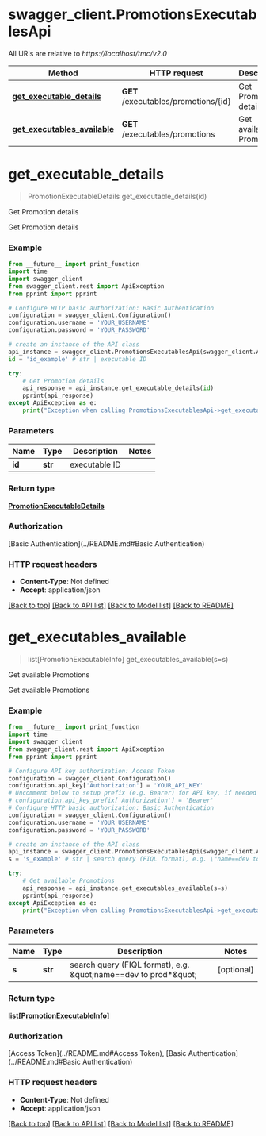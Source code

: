 # swagger_client.PromotionsExecutablesApi

All URIs are relative to *https://localhost/tmc/v2.0*

Method | HTTP request | Description
------------- | ------------- | -------------
[**get_executable_details**](PromotionsExecutablesApi.md#get_executable_details) | **GET** /executables/promotions/{id} | Get Promotion details
[**get_executables_available**](PromotionsExecutablesApi.md#get_executables_available) | **GET** /executables/promotions | Get available Promotions


# **get_executable_details**
> PromotionExecutableDetails get_executable_details(id)

Get Promotion details

Get Promotion details

### Example
```python
from __future__ import print_function
import time
import swagger_client
from swagger_client.rest import ApiException
from pprint import pprint

# Configure HTTP basic authorization: Basic Authentication
configuration = swagger_client.Configuration()
configuration.username = 'YOUR_USERNAME'
configuration.password = 'YOUR_PASSWORD'

# create an instance of the API class
api_instance = swagger_client.PromotionsExecutablesApi(swagger_client.ApiClient(configuration))
id = 'id_example' # str | executable ID

try:
    # Get Promotion details
    api_response = api_instance.get_executable_details(id)
    pprint(api_response)
except ApiException as e:
    print("Exception when calling PromotionsExecutablesApi->get_executable_details: %s\n" % e)
```

### Parameters

Name | Type | Description  | Notes
------------- | ------------- | ------------- | -------------
 **id** | **str**| executable ID | 

### Return type

[**PromotionExecutableDetails**](PromotionExecutableDetails.md)

### Authorization

[Basic Authentication](../README.md#Basic Authentication)

### HTTP request headers

 - **Content-Type**: Not defined
 - **Accept**: application/json

[[Back to top]](#) [[Back to API list]](../README.md#documentation-for-api-endpoints) [[Back to Model list]](../README.md#documentation-for-models) [[Back to README]](../README.md)

# **get_executables_available**
> list[PromotionExecutableInfo] get_executables_available(s=s)

Get available Promotions

Get available Promotions

### Example
```python
from __future__ import print_function
import time
import swagger_client
from swagger_client.rest import ApiException
from pprint import pprint

# Configure API key authorization: Access Token
configuration = swagger_client.Configuration()
configuration.api_key['Authorization'] = 'YOUR_API_KEY'
# Uncomment below to setup prefix (e.g. Bearer) for API key, if needed
# configuration.api_key_prefix['Authorization'] = 'Bearer'
# Configure HTTP basic authorization: Basic Authentication
configuration = swagger_client.Configuration()
configuration.username = 'YOUR_USERNAME'
configuration.password = 'YOUR_PASSWORD'

# create an instance of the API class
api_instance = swagger_client.PromotionsExecutablesApi(swagger_client.ApiClient(configuration))
s = 's_example' # str | search query (FIQL format), e.g. \"name==dev to prod*\" (optional)

try:
    # Get available Promotions
    api_response = api_instance.get_executables_available(s=s)
    pprint(api_response)
except ApiException as e:
    print("Exception when calling PromotionsExecutablesApi->get_executables_available: %s\n" % e)
```

### Parameters

Name | Type | Description  | Notes
------------- | ------------- | ------------- | -------------
 **s** | **str**| search query (FIQL format), e.g. \&quot;name&#x3D;&#x3D;dev to prod*\&quot; | [optional] 

### Return type

[**list[PromotionExecutableInfo]**](PromotionExecutableInfo.md)

### Authorization

[Access Token](../README.md#Access Token), [Basic Authentication](../README.md#Basic Authentication)

### HTTP request headers

 - **Content-Type**: Not defined
 - **Accept**: application/json

[[Back to top]](#) [[Back to API list]](../README.md#documentation-for-api-endpoints) [[Back to Model list]](../README.md#documentation-for-models) [[Back to README]](../README.md)

